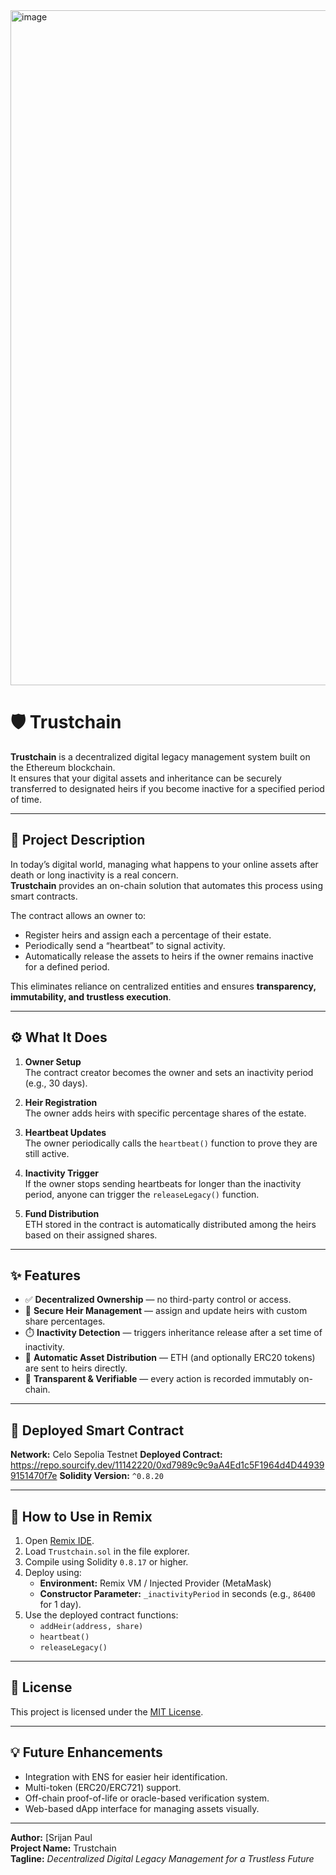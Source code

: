 <img width="1920" height="1080" alt="image" src="https://github.com/user-attachments/assets/0ac515aa-5def-466b-b4ea-fbc2cd628d2e" />

# 🛡️ Trustchain

**Trustchain** is a decentralized digital legacy management system built on the Ethereum blockchain.  
It ensures that your digital assets and inheritance can be securely transferred to designated heirs if you become inactive for a specified period of time.

---

## 🧩 Project Description

In today’s digital world, managing what happens to your online assets after death or long inactivity is a real concern.  
**Trustchain** provides an on-chain solution that automates this process using smart contracts.  

The contract allows an owner to:
- Register heirs and assign each a percentage of their estate.
- Periodically send a “heartbeat” to signal activity.
- Automatically release the assets to heirs if the owner remains inactive for a defined period.

This eliminates reliance on centralized entities and ensures **transparency, immutability, and trustless execution**.

---

## ⚙️ What It Does

1. **Owner Setup**  
   The contract creator becomes the owner and sets an inactivity period (e.g., 30 days).

2. **Heir Registration**  
   The owner adds heirs with specific percentage shares of the estate.

3. **Heartbeat Updates**  
   The owner periodically calls the `heartbeat()` function to prove they are still active.

4. **Inactivity Trigger**  
   If the owner stops sending heartbeats for longer than the inactivity period, anyone can trigger the `releaseLegacy()` function.

5. **Fund Distribution**  
   ETH stored in the contract is automatically distributed among the heirs based on their assigned shares.

---

## ✨ Features

- ✅ **Decentralized Ownership** — no third-party control or access.  
- 🔐 **Secure Heir Management** — assign and update heirs with custom share percentages.  
- ⏱️ **Inactivity Detection** — triggers inheritance release after a set time of inactivity.  
- 💸 **Automatic Asset Distribution** — ETH (and optionally ERC20 tokens) are sent to heirs directly.  
- 📜 **Transparent & Verifiable** — every action is recorded immutably on-chain.  

---

## 🚀 Deployed Smart Contract

**Network:** Celo Sepolia Testnet
**Deployed Contract:** https://repo.sourcify.dev/11142220/0xd7989c9c9aA4Ed1c5F1964d4D449399151470f7e
**Solidity Version:** `^0.8.20`

---

## 🧠 How to Use in Remix

1. Open [Remix IDE](https://remix.ethereum.org/).  
2. Load `Trustchain.sol` in the file explorer.  
3. Compile using Solidity `0.8.17` or higher.  
4. Deploy using:
   - **Environment:** Remix VM / Injected Provider (MetaMask)
   - **Constructor Parameter:** `_inactivityPeriod` in seconds (e.g., `86400` for 1 day).
5. Use the deployed contract functions:
   - `addHeir(address, share)`
   - `heartbeat()`
   - `releaseLegacy()`

---

## 🧾 License

This project is licensed under the [MIT License](https://opensource.org/licenses/MIT).

---

## 💡 Future Enhancements

- Integration with ENS for easier heir identification.  
- Multi-token (ERC20/ERC721) support.  
- Off-chain proof-of-life or oracle-based verification system.  
- Web-based dApp interface for managing assets visually.

---

**Author:** [Srijan Paul  
**Project Name:** Trustchain  
**Tagline:** *Decentralized Digital Legacy Management for a Trustless Future*
